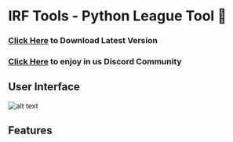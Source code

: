 # IRF Tools - Python League Tool 🐍

### [Click Here](http://irftool.tk) to Download Latest Version
### [Click Here](http://irftools.tk) to enjoy in us Discord Community

## User Interface
![alt text](https://i.imgur.com/jLabTzc.png)




## Features



